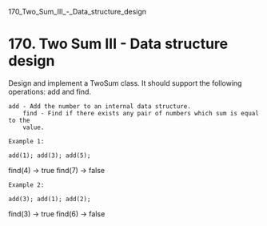 170_Two_Sum_III_-_Data_structure_design
# 170. Two Sum III - Data structure design

Design and implement a TwoSum class. It should support the following operations:
        add and find.

    add - Add the number to an internal data structure.
        find - Find if there exists any pair of numbers which sum is equal to the
        value.

    Example 1:

    add(1); add(3); add(5);
find(4) -> true
find(7) -> false

    Example 2:

    add(3); add(1); add(2);
find(3) -> true
find(6) -> false